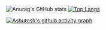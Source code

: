 
![Anurag's GitHub stats](https://github-readme-stats.vercel.app/api?username=woundmee&show_icons=true&theme=github_dark)
[![Top Langs](https://github-readme-stats.vercel.app/api/top-langs/?username=woundmee&layout=compact&theme=dark)](https://github.com/woundmee/)
<!--[![GitHub Streak](https://streak-stats.demolab.com/?user=woundmee&theme=dark)](https://git.io/streak-stats)-->
[![Ashutosh's github activity graph](https://github-readme-activity-graph.vercel.app/graph?username=woundmee&bg_color=0d1017&color=fff&line=249c3f&point=fff&height=300)](https://github.com/woundmee)
